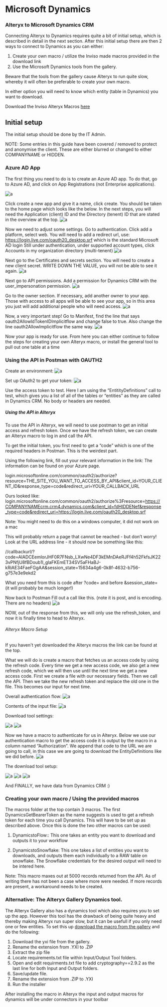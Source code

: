 # Microsoft Dynamics
### Alteryx to Microsoft Dynamics CRM
Connecting Alteryx to Dynamics requires quite a bit of initial setup, which is described in detail in the next section. 
After this initial setup there are then 2 ways to connect to Dynamics as you can either:
1. Create your own macro / utilize the Inviso made macros provided in the download link 
2. Use the Microsoft Dynamics tools from the gallery. 

Beware that the tools from the gallery cause Alteryx to run quite slow, whereby it will often be preferable to create your own macro.

In either option you will need to know which entity (table in Dynamics) you want to download.

Download the Inviso Alteryx Macros [here](https://drive.google.com/file/d/1yMkMkaS9Qzb58Ltz4s6gIpcn91PA1PAq/view?usp=sharing)

## Initial setup 
The initial setup should be done by the IT Admin.

NOTE: Some entries in this guide have been covered / removed to protect and anonymise the client. These are either blurred or changed to either COMPANYNAME or HIDDEN.

### Azure AD App 

The first thing you need to do is to create an Azure AD app. To do that, go to Azure AD, and click on App Registrations (not Enterprise applications). 

![a](./assets/Dynamics/Pic1.png)

Click create a new app and give it a name, click create. You should be taken to the home page which looks like the below. In the next steps, you will need the Application (client) ID and the Directory (tenent) ID that are stated in the overview at the top. 
![a](./assets/Dynamics/Pic2.png)

Now we need to adjust some settings.
Go to authentication. Click add a platform, select web. You will need to add a redirect url, use: https://login.live.com/oauth20_desktop.srf which is the standard Microsoft AD login
Still under authentication, under supported account types, click Accounts in my organization directory (multi-tenent)
![a](./assets/Dynamics/Pic3.png)

Next go to the Certificates and secrets section. You will need to create a new client secret. WRITE DOWN THE VALUE, you will not be able to see it again.
![a](./assets/Dynamics/Pic4.png)

Next go to API permissions. Add a permission for Dynamics CRM with the user_impersonation permission.
![a](./assets/Dynamics/Pic5.png)

Go to the owner section. If necessary, add another owner to your app. Those with access to all apps will be able to see your app, so in this area you just will add additional people who will need access.
![a](./assets/Dynamics/Pic6.png)

Now, a very important step! Go to Manifest, find the line that says oauth2AllowIdTokenIDImplicitflow and change false to true. Also change the line oauth2AllowImplicitflow the same way.
![a](./assets/Dynamics/Pic7.png)

Now your app is ready for use. From here you can either continue to follow the steps for creating your own Alteryx macro, or install the general tool to pull out one table at a time

### Using the API in Postman with OAUTH2
Create an environment: 
![a](./assets/Dynamics/Pic8.png)

Set up OAuth2 to get your token:
![a](./assets/Dynamics/Pic9.png)

Use the access token to test. Here I am using the “EntitityDefinitions” call to test, which gives you a list of all of the tables or “entities” as they are called in Dynamics CRM. No body or headers are needed. 

##### Using the API in Alteryx
To use the API in Alteryx, we will need to use postman to get an initial access and refresh token. Once we have the refresh token, we can create an Alteryx macro to log in and call the API.

To get the initial token, you first need to get a “code” which is one of the required headers in Postman. This is the weirdest part. 


Using the following link, fill out your relevant information in the link:
The information can be found on your Azure page.

login.microsoftonline.com/common/oauth2/authorize?resource=THE_SITE_YOU_WANT_TO_ACCESS_BY_API&client_id=YOUR_CLIENT_ID&response_type=code&redirect_uri=YOUR_CALLBACK_URL

Ours looked like:
login.microsoftonline.com/common/oauth2/authorize%3Fresource=https://COMPANYNAMEcrm.crm4.dynamics.com&client_id=fdHIDDENef&response_type=code&redirect_uri=https://login.live.com/oauth20_desktop.srf

Note: You might need to do this on a windows computer, it did not work on a mac

This will probably return a page that cannot be reached - but don’t worry! Look at the URL address line - it should now be something like this:

//callbackurl/?code=AIADCEemlorJHF0R7FNsb_LXwNe4DF3kEMnDAeRJFf4h52FkfsJK223vPNfjU8fBDoub1l_glaFKEmET34SV5aFHaBJ-kRiAE34FaeFGgAA&session_state=15634a4g6-0k8f-4632-b756-g757e3e9ekd2

What you need from this is code after ?code= and before &session_state= (it will probably be much longer!)

Now back to Postman
Fill out a call like this. (note it is post, and is encoding. There are no headers)
![a](./assets/Dynamics/Pic10.png)

NOW, out of the response from this, we will only use the refresh_token, and now it is finally time to head to Alteryx. 

###### Alteryx Macro Setup
If you haven't yet downloaded the Alteryx macros the link can be found at the top. 

What we will do is create a macro that fetches us an access code by using the refresh code. Every time we get a new access code, we also get a new refresh code, which we will then use until the next time we get a new access code. First we create a file with our necessary fields. Then we call the API. Then we take the new refresh token and replace the old one in the file. This becomes our input for next time. 

Overall authentication flow: 
![a](./assets/Dynamics/Pic11.png)

Contents of the input file:
![a](./assets/Dynamics/Pic12.png)


Download tool settings:

![a](./assets/Dynamics/Pic13.png)
![a](./assets/Dynamics/Pic14.png)

Now we have a macro to authenticate for us in Alteryx. Below we use our authentication macro to get the access code it is output by the macro in a column named “Authorization”. We append that code to the URL we are going to call, in this case we are going to download the EntityDefinitions like we did before.
![a](./assets/Dynamics/Pic15.png)


The download tool setup:

![a](./assets/Dynamics/Pic16.png)
![a](./assets/Dynamics/Pic17.png)
![a](./assets/Dynamics/Pic18.png)

And FINALLY, we have data from Dynamics CRM :) 

### Creating your own macro / Using the provided macros

The macros folder at the top contain 3 macros.
The first DynamicsGetBearerToken as the name suggests is used to get a refresh token for each time you call Dynamics. This will have to be set up as described above. Once this is done the two other macros can be used:

1. DynamicstoFlow::
This one takes an entity you want to download and outputs it to your workflow

2. DynamicstoSnowflake:
This one takes a list of entities you want to downloads, and outputs them each individually to a RAW table on snowflake. 
The Snowflake credentials for the desired output will need to be intered here. 

Note: This macro maxes out at 5000 records returned from the API. As of writing there has not been a case where more were needed. If more records are present, a workaround needs to be created. 

### Alternative: The Alteryx Gallery Dynamics tool. 
The Alteryx Gallery also has a dynamics tool which also requires you to set up the app. However this tool has the drawback of being quite heavy and thereby making Alteryx run super slow, but it can be usefull if you only need one or few entities. To set this up [download the macro from the gallery](https://gallery.alteryx.com/#!app/Dynamics-CRM-Tools/5b1f09660462d72900a250e6) and do the following:
1. Download the yxi file from the gallery.
2. Rename the extension from .YXI to .ZIP
3. Extract the zip file
4. Locate requirements.txt file within Input/Output Tool folders.
5. Open and edit requirments.txt file to add cryptography==2.9.2 as the last line for both Input and Output folders.
6. Save/update file.
7. Rename the extension from .ZIP to .YXI
8. Run the installer

After installing the macro in Alteryx the input and output macros for dynamics will be under connectors in your toolbar


